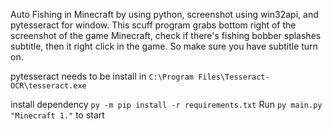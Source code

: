 ﻿Auto Fishing in Minecraft by using python, screenshot using win32api, and pytesseract for window.
This scuff program grabs bottom right of the screenshot of the game Minecraft, check if there's fishing bobber splashes subtitle, then it right click in the game. So make sure you have subtitle turn on.

pytesseract needs to be install in `C:\Program Files\Tesseract-OCR\tesseract.exe`

install dependency `py -m pip install -r requirements.txt`
Run `py main.py "Minecraft 1."` to start
